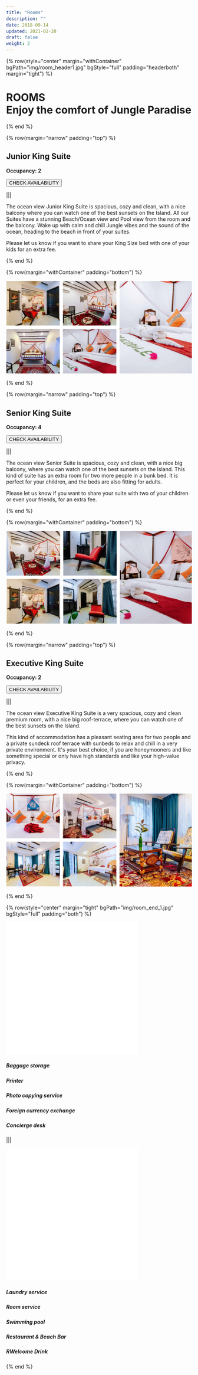 ```yaml
---
title: "Rooms"
description: ""
date: 2018-09-14
updated: 2021-02-20
draft: false
weight: 2
---
```


<!-- section 1 (header) -->

{% row(style="center" margin="withContainer" bgPath="img/room_header1.jpg" bgStyle="full" padding="headerboth" margin="tight") %}

<h1 class="text-white">ROOMS<br>Enjoy the comfort of Jungle Paradise</h1>

{% end %}


<div class="container mx-auto"> 

<!-- section 2 -->

{% row(margin="narrow" padding="top") %}

## Junior King Suite

**Occupancy: 2**

<button onclick="window.location.href='/'">CHECK AVAILABILITY</button>
 
|||


The ocean view Junior King Suite is spacious, cozy and clean, with a nice balcony where you can watch one of the best sunsets on the Island. All our Suites have a stunning Beach/Ocean view and Pool view from the room and the balcony. Wake up with calm and chill Jungle vibes and the sound of the ocean, heading to the beach in front of your suites.

Please let us know if you want to share your King Size bed with one of your kids for an extra fee.


{% end %}


{% row(margin="withContainer" padding="bottom") %}

![Image](./img/gallarey1.jpg#mx-auto)

{% end %}


<!-- section 3 -->

{% row(margin="narrow" padding="top") %}

## Senior King Suite

**Occupancy: 4**

<button onclick="window.location.href='/'">CHECK AVAILABILITY</button>
 
|||


The ocean view Senior Suite is spacious, cozy and clean, with a nice big balcony, where you can watch one of the best sunsets on the Island. This kind of suite has an extra room for two more people in a bunk bed. It is perfect for your children, and the beds are also fitting for adults.

Please let us know if you want to share your suite with two of your children or even your friends, for an extra fee.


{% end %}


{% row(margin="withContainer" padding="bottom") %}

![Image](./img/gallarey2.jpg#mx-auto)

{% end %}


<!-- section 4 -->

{% row(margin="narrow" padding="top") %}

## Executive King Suite

**Occupancy: 2**

<button onclick="window.location.href='/'">CHECK AVAILABILITY</button>
 
|||


The ocean view Executive King Suite is a very spacious, cozy and clean premium room, with a nice big roof-terrace, where you can watch one of the best sunsets on the Island.

This kind of accommodation has a pleasant seating area for two people and a private sundeck roof terrace with sunbeds to relax and chill in a very private environment. It's your best choice, if you are honeymooners and like something special or only have high standards and like your high-value privacy.


{% end %}


{% row(margin="withContainer" padding="bottom") %}

![Image](./img/gallarey3.jpg#mx-auto)

{% end %}

</div>



<!-- section 1 (header) -->

{% row(style="center" margin="tight" bgPath="img/room_end_1.jpg" bgStyle="full" padding="both") %}


![Image](./img/right.png#extrasmall#mx-auto)
##### Baggage storage
##### Printer
##### Photo copying service
##### Foreign currency exchange
##### Concierge desk

|||

![Image](./img/right.png#extrasmall#mx-auto)
##### Laundry service
##### Room service
##### Swimming pool
##### Restaurant & Beach Bar
##### RWelcome Drink

{% end %}



